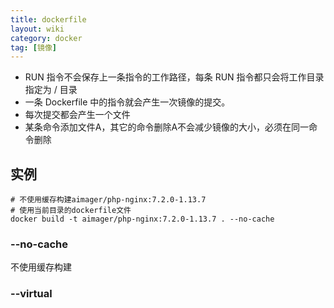 ```yaml
---
title: dockerfile
layout: wiki
category: docker
tag: [镜像]
---
```


* RUN 指令不会保存上一条指令的工作路径，每条 RUN 指令都只会将工作目录指定为 / 目录
* 一条 Dockerfile 中的指令就会产生一次镜像的提交。
* 每次提交都会产生一个文件
* 某条命令添加文件A，其它的命令删除A不会减少镜像的大小，必须在同一命令删除


## 实例


```shell
# 不使用缓存构建aimager/php-nginx:7.2.0-1.13.7
# 使用当前目录的dockerfile文件
docker build -t aimager/php-nginx:7.2.0-1.13.7 . --no-cache
```

### --no-cache

不使用缓存构建

### --virtual

